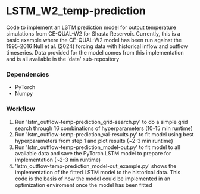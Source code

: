 # LSTM_W2_temp-prediction
Code to implement an LSTM prediction model for output temperature simulations from CE-QUAL-W2 for Shasta Reservoir. Currently, this is a basic example where the CE-QUAL-W2 model has been run against the 1995-2016 Null et al. (2024) forcing data with historical inflow and outflow timeseries. Data provided for the model comes from this implementation and is all available in the 'data' sub-repository

### Dependencies
- PyTorch
- Numpy
### Workflow
1. Run 'lstm_outflow-temp-prediction_grid-search.py' to do a simple grid search through 16 combinations of hyperparameters (10-15 min runtime)
2. Run 'lstm_outflow-temp-prediction_val-results.py' to fit model using best hyperparameters from step 1 and plot results (~2-3 min runtime)
3. Run 'lstm_outflow-temp-prediction_model-out.py' to fit model to all available data and save the PyTorch LSTM model to prepare for implementation (~2-3 min runtime)
4. 'lstm_outflow-temp-prediction_model-out_example.py' shows the implementation of the fitted LSTM model to the historical data. This code is the basis of how the model could be implemented in an optimization enviroment once the model has been fitted
